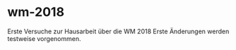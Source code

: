 # wm-2018
Erste Versuche zur Hausarbeit über die WM 2018
Erste Änderungen werden testweise vorgenommen.
